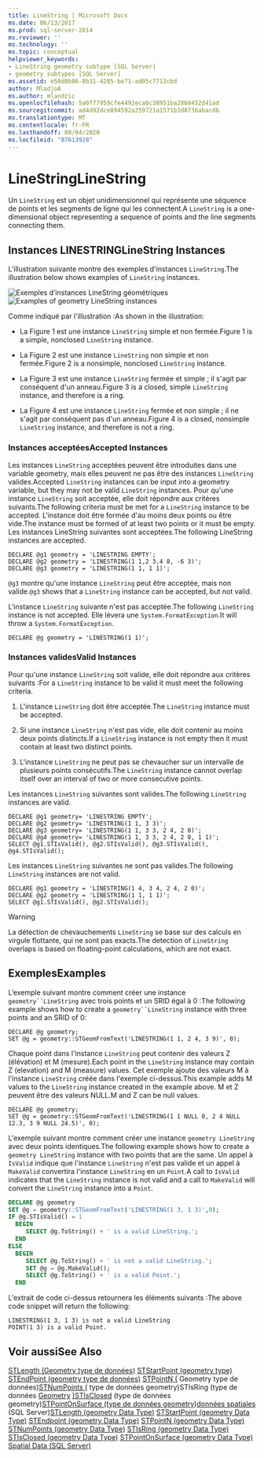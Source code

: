 ```yaml
---
title: LineString | Microsoft Docs
ms.date: 06/13/2017
ms.prod: sql-server-2014
ms.reviewer: ''
ms.technology: ''
ms.topic: conceptual
helpviewer_keywords:
- LineString geometry subtype [SQL Server]
- geometry subtypes [SQL Server]
ms.assetid: e50d0b86-8b31-4285-be71-ad05c7712cbd
author: MladjoA
ms.author: mlandzic
ms.openlocfilehash: 5a0f77959cfe4492eca6c38951ba2868452d41ad
ms.sourcegitcommit: ad4d92dce894592a259721a1571b1d8736abacdb
ms.translationtype: MT
ms.contentlocale: fr-FR
ms.lasthandoff: 08/04/2020
ms.locfileid: "87613928"
---
```

# <a name="linestring"></a><span data-ttu-id="cbcd9-102">LineString</span><span class="sxs-lookup"><span data-stu-id="cbcd9-102">LineString</span></span>
  <span data-ttu-id="cbcd9-103">Un `LineString` est un objet unidimensionnel qui représente une séquence de points et les segments de ligne qui les connectent.</span><span class="sxs-lookup"><span data-stu-id="cbcd9-103">A `LineString` is a one-dimensional object representing a sequence of points and the line segments connecting them.</span></span>

## <a name="linestring-instances"></a><span data-ttu-id="cbcd9-104">Instances LINESTRING</span><span class="sxs-lookup"><span data-stu-id="cbcd9-104">LineString Instances</span></span>
 <span data-ttu-id="cbcd9-105">L'illustration suivante montre des exemples d'instances `LineString`.</span><span class="sxs-lookup"><span data-stu-id="cbcd9-105">The illustration below shows examples of `LineString` instances.</span></span>

 <span data-ttu-id="cbcd9-106">![Exemples d’instances LineString géométriques](../../database-engine/media/linestring.gif "Exemples d’instances LineString géométriques")</span><span class="sxs-lookup"><span data-stu-id="cbcd9-106">![Examples of geometry LineString instances](../../database-engine/media/linestring.gif "Examples of geometry LineString instances")</span></span>

 <span data-ttu-id="cbcd9-107">Comme indiqué par l'illustration :</span><span class="sxs-lookup"><span data-stu-id="cbcd9-107">As shown in the illustration:</span></span>

-   <span data-ttu-id="cbcd9-108">La Figure 1 est une instance `LineString` simple et non fermée.</span><span class="sxs-lookup"><span data-stu-id="cbcd9-108">Figure 1 is a simple, nonclosed `LineString` instance.</span></span>

-   <span data-ttu-id="cbcd9-109">La Figure 2 est une instance `LineString` non simple et non fermée.</span><span class="sxs-lookup"><span data-stu-id="cbcd9-109">Figure 2 is a nonsimple, nonclosed `LineString` instance.</span></span>

-   <span data-ttu-id="cbcd9-110">La Figure 3 est une instance `LineString` fermée et simple ; il s'agit par conséquent d'un anneau.</span><span class="sxs-lookup"><span data-stu-id="cbcd9-110">Figure 3 is a closed, simple `LineString` instance, and therefore is a ring.</span></span>

-   <span data-ttu-id="cbcd9-111">La Figure 4 est une instance `LineString` fermée et non simple ; il ne s'agit par conséquent pas d'un anneau.</span><span class="sxs-lookup"><span data-stu-id="cbcd9-111">Figure 4 is a closed, nonsimple `LineString` instance, and therefore is not a ring.</span></span>

### <a name="accepted-instances"></a><span data-ttu-id="cbcd9-112">Instances acceptées</span><span class="sxs-lookup"><span data-stu-id="cbcd9-112">Accepted Instances</span></span>
 <span data-ttu-id="cbcd9-113">Les instances `LineString` acceptées peuvent être introduites dans une variable geometry, mais elles peuvent ne pas être des instances `LineString` valides.</span><span class="sxs-lookup"><span data-stu-id="cbcd9-113">Accepted `LineString` instances can be input into a geometry variable, but they may not be valid `LineString` instances.</span></span> <span data-ttu-id="cbcd9-114">Pour qu'une instance `LineString` soit acceptée, elle doit répondre aux critères suivants.</span><span class="sxs-lookup"><span data-stu-id="cbcd9-114">The following criteria must be met for a `LineString` instance to be accepted.</span></span> <span data-ttu-id="cbcd9-115">L'instance doit être formée d'au moins deux points ou être vide.</span><span class="sxs-lookup"><span data-stu-id="cbcd9-115">The instance must be formed of at least two points or it must be empty.</span></span> <span data-ttu-id="cbcd9-116">Les instances LineString suivantes sont acceptées.</span><span class="sxs-lookup"><span data-stu-id="cbcd9-116">The following LineString instances are accepted.</span></span>

```
DECLARE @g1 geometry = 'LINESTRING EMPTY';
DECLARE @g2 geometry = 'LINESTRING(1 1,2 3,4 8, -6 3)';
DECLARE @g3 geometry = 'LINESTRING(1 1, 1 1)';
```

 <span data-ttu-id="cbcd9-117">`@g3` montre qu'une instance `LineString` peut être acceptée, mais non valide.</span><span class="sxs-lookup"><span data-stu-id="cbcd9-117">`@g3` shows that a `LineString` instance can be accepted, but not valid.</span></span>

 <span data-ttu-id="cbcd9-118">L'instance `LineString` suivante n'est pas acceptée.</span><span class="sxs-lookup"><span data-stu-id="cbcd9-118">The following `LineString` instance is not accepted.</span></span> <span data-ttu-id="cbcd9-119">Elle lèvera une `System.FormatException`.</span><span class="sxs-lookup"><span data-stu-id="cbcd9-119">It will throw a `System.FormatException`.</span></span>

```
DECLARE @g geometry = 'LINESTRING(1 1)';
```

### <a name="valid-instances"></a><span data-ttu-id="cbcd9-120">Instances valides</span><span class="sxs-lookup"><span data-stu-id="cbcd9-120">Valid Instances</span></span>
 <span data-ttu-id="cbcd9-121">Pour qu'une instance `LineString` soit valide, elle doit répondre aux critères suivants :</span><span class="sxs-lookup"><span data-stu-id="cbcd9-121">For a `LineString` instance to be valid it must meet the following criteria.</span></span>

1.  <span data-ttu-id="cbcd9-122">L'instance `LineString` doit être acceptée.</span><span class="sxs-lookup"><span data-stu-id="cbcd9-122">The `LineString` instance must be accepted.</span></span>

2.  <span data-ttu-id="cbcd9-123">Si une instance `LineString` n'est pas vide, elle doit contenir au moins deux points distincts.</span><span class="sxs-lookup"><span data-stu-id="cbcd9-123">If a `LineString` instance is not empty then it must contain at least two distinct points.</span></span>

3.  <span data-ttu-id="cbcd9-124">L'instance `LineString` ne peut pas se chevaucher sur un intervalle de plusieurs points consécutifs.</span><span class="sxs-lookup"><span data-stu-id="cbcd9-124">The `LineString` instance cannot overlap itself over an interval of two or more consecutive points.</span></span>

 <span data-ttu-id="cbcd9-125">Les instances `LineString` suivantes sont valides.</span><span class="sxs-lookup"><span data-stu-id="cbcd9-125">The following `LineString` instances are valid.</span></span>

```
DECLARE @g1 geometry= 'LINESTRING EMPTY';
DECLARE @g2 geometry= 'LINESTRING(1 1, 3 3)';
DECLARE @g3 geometry= 'LINESTRING(1 1, 3 3, 2 4, 2 0)';
DECLARE @g4 geometry= 'LINESTRING(1 1, 3 3, 2 4, 2 0, 1 1)';
SELECT @g1.STIsValid(), @g2.STIsValid(), @g3.STIsValid(), @g4.STIsValid();

```

 <span data-ttu-id="cbcd9-126">Les instances `LineString` suivantes ne sont pas valides.</span><span class="sxs-lookup"><span data-stu-id="cbcd9-126">The following `LineString` instances are not valid.</span></span>

```
DECLARE @g1 geometry = 'LINESTRING(1 4, 3 4, 2 4, 2 0)';
DECLARE @g2 geometry = 'LINESTRING(1 1, 1 1)';
SELECT @g1.STIsValid(), @g2.STIsValid();
```

> [!WARNING]
>  <span data-ttu-id="cbcd9-127">La détection de chevauchements `LineString` se base sur des calculs en virgule flottante, qui ne sont pas exacts.</span><span class="sxs-lookup"><span data-stu-id="cbcd9-127">The detection of `LineString` overlaps is based on floating-point calculations, which are not exact.</span></span>

## <a name="examples"></a><span data-ttu-id="cbcd9-128">Exemples</span><span class="sxs-lookup"><span data-stu-id="cbcd9-128">Examples</span></span>
 <span data-ttu-id="cbcd9-129">L’exemple suivant montre comment créer une instance `geometry``LineString` avec trois points et un SRID égal à 0 :</span><span class="sxs-lookup"><span data-stu-id="cbcd9-129">The following example shows how to create a `geometry``LineString` instance with three points and an SRID of 0:</span></span>

```
DECLARE @g geometry;
SET @g = geometry::STGeomFromText('LINESTRING(1 1, 2 4, 3 9)', 0);
```

 <span data-ttu-id="cbcd9-130">Chaque point dans l'instance `LineString` peut contenir des valeurs Z (élévation) et M (mesure).</span><span class="sxs-lookup"><span data-stu-id="cbcd9-130">Each point in the `LineString` instance may contain Z (elevation) and M (measure) values.</span></span> <span data-ttu-id="cbcd9-131">Cet exemple ajoute des valeurs M à l'instance `LineString` créée dans l'exemple ci-dessus.</span><span class="sxs-lookup"><span data-stu-id="cbcd9-131">This example adds M values to the `LineString` instance created in the example above.</span></span> <span data-ttu-id="cbcd9-132">M et Z peuvent être des valeurs NULL.</span><span class="sxs-lookup"><span data-stu-id="cbcd9-132">M and Z can be null values.</span></span>

```
DECLARE @g geometry;
SET @g = geometry::STGeomFromText('LINESTRING(1 1 NULL 0, 2 4 NULL 12.3, 3 9 NULL 24.5)', 0);
```

 <span data-ttu-id="cbcd9-133">L'exemple suivant montre comment créer une instance `geometry LineString` avec deux points identiques.</span><span class="sxs-lookup"><span data-stu-id="cbcd9-133">The following example shows how to create a `geometry LineString` instance with two points that are the same.</span></span> <span data-ttu-id="cbcd9-134">Un appel à `IsValid` indique que l'instance `LineString` n'est pas valide et un appel à `MakeValid` convertira l'instance `LineString` en un `Point`.</span><span class="sxs-lookup"><span data-stu-id="cbcd9-134">A call to `IsValid` indicates that the `LineString` instance is not valid and a call to `MakeValid` will convert the `LineString` instance into a `Point`.</span></span>

```sql
DECLARE @g geometry
SET @g = geometry::STGeomFromText('LINESTRING(1 3, 1 3)',0);
IF @g.STIsValid() = 1
  BEGIN
     SELECT @g.ToString() + ' is a valid LineString.';  
  END
ELSE
  BEGIN
     SELECT @g.ToString() + ' is not a valid LineString.';
     SET @g = @g.MakeValid();
     SELECT @g.ToString() + ' is a valid Point.';  
  END

```

 <span data-ttu-id="cbcd9-135">L'extrait de code ci-dessus retournera les éléments suivants :</span><span class="sxs-lookup"><span data-stu-id="cbcd9-135">The above code snippet will return the following:</span></span>

```
LINESTRING(1 3, 1 3) is not a valid LineString
POINT(1 3) is a valid Point.
```

## <a name="see-also"></a><span data-ttu-id="cbcd9-136">Voir aussi</span><span class="sxs-lookup"><span data-stu-id="cbcd9-136">See Also</span></span>
 <span data-ttu-id="cbcd9-137">[STLength &#40;Geometry type de données&#41;](/sql/t-sql/spatial-geometry/stlength-geometry-data-type) [STStartPoint &#40;geometry type&#41;](/sql/t-sql/spatial-geometry/ststartpoint-geometry-data-type) [STEndPoint &#40;geometry type de données&#41;](/sql/t-sql/spatial-geometry/stendpoint-geometry-data-type) [STPointN &#40;](/sql/t-sql/spatial-geometry/stpointn-geometry-data-type) Geometry type de données&#41;[STNumPoints &#40;](/sql/t-sql/spatial-geometry/stnumpoints-geometry-data-type) type de données geometry&#41;STIsRing &#40;type de données [Geometry](/sql/t-sql/spatial-geometry/stisring-geometry-data-type) [&#41;STIsClosed](/sql/t-sql/spatial-geometry/stisclosed-geometry-data-type) &#40;type de données geometry&#41;[STPointOnSurface &#40;type de données geometry](/sql/t-sql/spatial-geometry/stpointonsurface-geometry-data-type)&#41;[données spatiales](../spatial/spatial-data-sql-server.md) &#40;SQL Server&#41;</span><span class="sxs-lookup"><span data-stu-id="cbcd9-137">[STLength &#40;geometry Data Type&#41;](/sql/t-sql/spatial-geometry/stlength-geometry-data-type) [STStartPoint &#40;geometry Data Type&#41;](/sql/t-sql/spatial-geometry/ststartpoint-geometry-data-type) [STEndpoint &#40;geometry Data Type&#41;](/sql/t-sql/spatial-geometry/stendpoint-geometry-data-type) [STPointN &#40;geometry Data Type&#41;](/sql/t-sql/spatial-geometry/stpointn-geometry-data-type) [STNumPoints &#40;geometry Data Type&#41;](/sql/t-sql/spatial-geometry/stnumpoints-geometry-data-type) [STIsRing &#40;geometry Data Type&#41;](/sql/t-sql/spatial-geometry/stisring-geometry-data-type) [STIsClosed &#40;geometry Data Type&#41;](/sql/t-sql/spatial-geometry/stisclosed-geometry-data-type) [STPointOnSurface &#40;geometry Data Type&#41;](/sql/t-sql/spatial-geometry/stpointonsurface-geometry-data-type) [Spatial Data &#40;SQL Server&#41;](../spatial/spatial-data-sql-server.md)</span></span>


